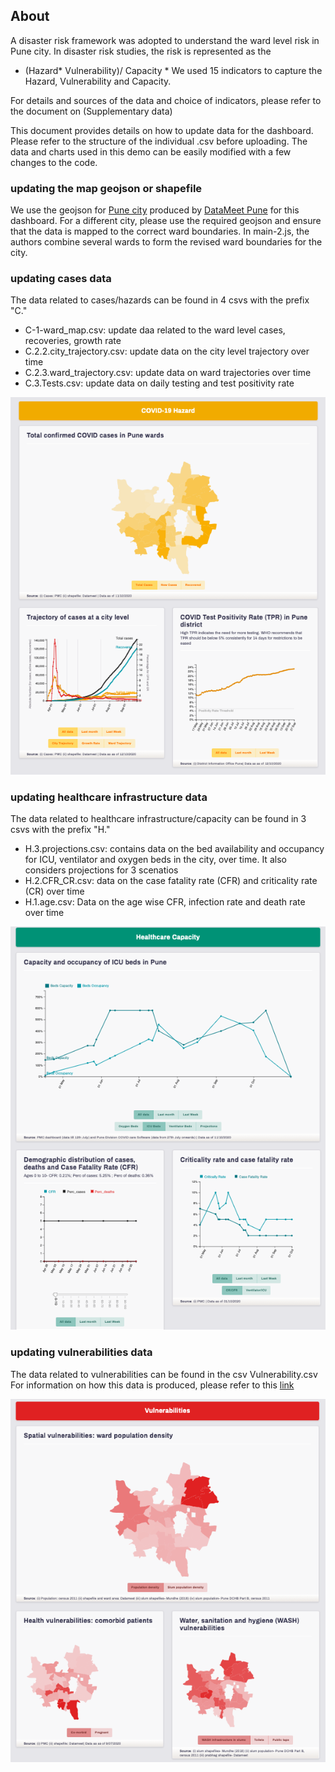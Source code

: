 ## About
A disaster risk framework was adopted to understand the ward level risk in Pune city. In disaster risk studies, the risk is represented as the
* (Hazard* Vulnerability)/ Capacity *
We used 15 indicators to capture the Hazard, Vulnerability and Capacity.

For details and sources of the data and choice of indicators, please refer to the document on (Supplementary data)

This document provides details on how to update data for the dashboard. Please refer to the structure of the individual .csv before uploading. The data and charts used in this demo can be easily modified with a few changes to the code.


### updating the map geojson or shapefile
We use the geojson for [Pune city](https://github.com/sanjanakrishnan/covid-19-dashboard/blob/main/data/pune-electoral-wards_current.geojson) produced by [DataMeet Pune](https://github.com/datameet/Municipal_Spatial_Data/tree/master/Pune) for this dashboard. For a different city, please use the required geojson and ensure that the data is mapped to the correct ward boundaries. In main-2.js, the authors combine several wards to form the revised ward boundaries for the city.


### updating cases data
The data related to cases/hazards can be found in 4 csvs with the prefix "C."
- C-1-ward_map.csv: update daa related to the ward level cases, recoveries, growth rate
- C.2.2.city_trajectory.csv: update data on the city level trajectory over time
- C.2.3.ward_trajectory.csv: update data on ward trajectories over time
- C.3.Tests.csv: update data on daily testing and test positivity rate

![Screenshot](https://github.com/sanjanakrishnan/covid-19-dashboard/blob/main/img/Screenshot%202020-11-16%20at%205.54.17%20PM.png)


### updating healthcare infrastructure data
The data related to healthcare infrastructure/capacity can be found in 3 csvs with the prefix "H."
- H.3.projections.csv: contains data on the bed availability and occupancy for ICU, ventilator and oxygen beds in the city, over time. It also considers projections for 3 scenatios
- H.2.CFR_CR.csv: data on the case fatality rate (CFR) and criticality rate (CR) over time
- H.1.age.csv: Data on the age wise CFR, infection rate and death rate over time

![Screenshot](https://github.com/sanjanakrishnan/covid-19-dashboard/blob/main/img/Screenshot%202020-11-16%20at%206.00.57%20PM.png)


### updating vulnerabilities data
The data related to vulnerabilities can be found in the csv Vulnerability.csv
For information on how this data is produced, please refer to this [link](https://github.com/sanjanakrishnan/IDAIR-Risk-dashboard-data)

![Screenshot](https://github.com/sanjanakrishnan/covid-19-dashboard/blob/main/img/Screenshot%202020-11-16%20at%206.01.06%20PM.png)

